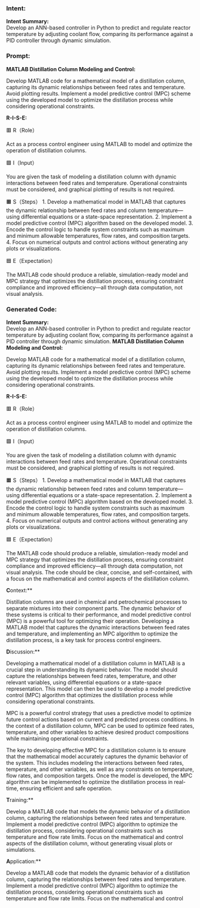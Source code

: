 ### Intent:
**Intent Summary:**  
Develop an ANN-based controller in Python to predict and regulate reactor temperature by adjusting coolant flow, comparing its performance against a PID controller through dynamic simulation.

### Prompt:
**MATLAB Distillation Column Modeling and Control:**

Develop MATLAB code for a mathematical model of a distillation column, capturing its dynamic relationships between feed rates and temperature. Avoid plotting results.
Implement a model predictive control (MPC) scheme using the developed model to optimize the distillation process while considering operational constraints.

**R-I-S-E:**

🟥 R（Role）

Act as a process control engineer using MATLAB to model and optimize the operation of distillation columns.

🟩 I（Input）

You are given the task of modeling a distillation column with dynamic interactions between feed rates and temperature. Operational constraints must be considered, and graphical plotting of results is not required.

🟧 S（Steps）
	1.	Develop a mathematical model in MATLAB that captures the dynamic relationship between feed rates and column temperature—using differential equations or a state-space representation.
	2.	Implement a model predictive control (MPC) algorithm based on the developed model.
	3.	Encode the control logic to handle system constraints such as maximum and minimum allowable temperatures, flow rates, and composition targets.
	4.	Focus on numerical outputs and control actions without generating any plots or visualizations.

🟦 E（Expectation）

The MATLAB code should produce a reliable, simulation-ready model and MPC strategy that optimizes the distillation process, ensuring constraint compliance and improved efficiency—all through data computation, not visual analysis.

### Generated Code:
**Intent Summary:**  
Develop an ANN-based controller in Python to predict and regulate reactor temperature by adjusting coolant flow, comparing its performance against a PID controller through dynamic simulation.
**MATLAB Distillation Column Modeling and Control:**

Develop MATLAB code for a mathematical model of a distillation column, capturing its dynamic relationships between feed rates and temperature. Avoid plotting results.
Implement a model predictive control (MPC) scheme using the developed model to optimize the distillation process while considering operational constraints.

**R-I-S-E:**

🟥 R（Role）

Act as a process control engineer using MATLAB to model and optimize the operation of distillation columns.

🟩 I（Input）

You are given the task of modeling a distillation column with dynamic interactions between feed rates and temperature. Operational constraints must be considered, and graphical plotting of results is not required.

🟧 S（Steps）
	1.	Develop a mathematical model in MATLAB that captures the dynamic relationship between feed rates and column temperature—using differential equations or a state-space representation.
	2.	Implement a model predictive control (MPC) algorithm based on the developed model.
	3.	Encode the control logic to handle system constraints such as maximum and minimum allowable temperatures, flow rates, and composition targets.
	4.	Focus on numerical outputs and control actions without generating any plots or visualizations.

🟦 E（Expectation）

The MATLAB code should produce a reliable, simulation-ready model and MPC strategy that optimizes the distillation process, ensuring constraint compliance and improved efficiency—all through data computation, not visual analysis. The code should be clear, concise, and self-contained, with a focus on the mathematical and control aspects of the distillation column.

**C**ontext:**

Distillation columns are used in chemical and petrochemical processes to separate mixtures into their component parts. The dynamic behavior of these systems is critical to their performance, and model predictive control (MPC) is a powerful tool for optimizing their operation. Developing a MATLAB model that captures the dynamic interactions between feed rates and temperature, and implementing an MPC algorithm to optimize the distillation process, is a key task for process control engineers.

**D**iscussion:**

Developing a mathematical model of a distillation column in MATLAB is a crucial step in understanding its dynamic behavior. The model should capture the relationships between feed rates, temperature, and other relevant variables, using differential equations or a state-space representation. This model can then be used to develop a model predictive control (MPC) algorithm that optimizes the distillation process while considering operational constraints.

MPC is a powerful control strategy that uses a predictive model to optimize future control actions based on current and predicted process conditions. In the context of a distillation column, MPC can be used to optimize feed rates, temperature, and other variables to achieve desired product compositions while maintaining operational constraints.

The key to developing effective MPC for a distillation column is to ensure that the mathematical model accurately captures the dynamic behavior of the system. This includes modeling the interactions between feed rates, temperature, and other variables, as well as any constraints on temperature, flow rates, and composition targets. Once the model is developed, the MPC algorithm can be implemented to optimize the distillation process in real-time, ensuring efficient and safe operation.

**T**raining:**

Develop a MATLAB code that models the dynamic behavior of a distillation column, capturing the relationships between feed rates and temperature. Implement a model predictive control (MPC) algorithm to optimize the distillation process, considering operational constraints such as temperature and flow rate limits. Focus on the mathematical and control aspects of the distillation column, without generating visual plots or simulations.

**A**pplication:**

Develop a MATLAB code that models the dynamic behavior of a distillation column, capturing the relationships between feed rates and temperature. Implement a model predictive control (MPC) algorithm to optimize the distillation process, considering operational constraints such as temperature and flow rate limits. Focus on the mathematical and control
